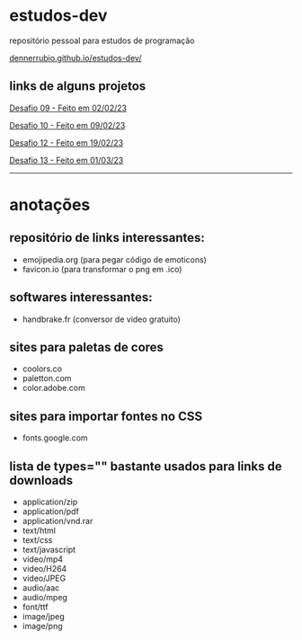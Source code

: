 # estudos-dev
repositório pessoal para estudos de programação

[dennerrubio.github.io/estudos-dev/](https://dennerrubio.github.io/estudos-dev/)

## links de alguns projetos
[Desafio 09 - Feito em 02/02/23](https://dennerrubio.github.io/estudos-dev/html-css/curso-em-video/desafios/de09/index.html)

[Desafio 10 - Feito em 09/02/23](https://dennerrubio.github.io/estudos-dev/html-css/curso-em-video/desafios/de10/index.html)

[Desafio 12 - Feito em 19/02/23](https://dennerrubio.github.io/estudos-dev/html-css/curso-em-video/desafios/de12/index.html)

[Desafio 13 - Feito em 01/03/23](https://dennerrubio.github.io/estudos-dev/html-css/curso-em-video/desafios/de13/index.html)


---


# anotações
## repositório de links interessantes:
- emojipedia.org (para pegar código de emoticons)
- favicon.io (para transformar o png em .ico)

## softwares interessantes:
- handbrake.fr (conversor de video gratuito)

## sites para paletas de cores
- coolors.co
- paletton.com
- color.adobe.com

## sites para importar fontes no CSS
- fonts.google.com

## lista de types="" bastante usados para links de downloads
- application/zip
- application/pdf
- application/vnd.rar
- text/html
- text/css
- text/javascript
- video/mp4
- video/H264
- video/JPEG
- audio/aac
- audio/mpeg
- font/ttf
- image/jpeg
- image/png
